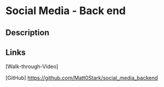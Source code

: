 # Social Media - Back end

## Description




## Links
[Walk-through-Video]

[GitHub]
https://github.com/Matt0Stark/social_media_backend

